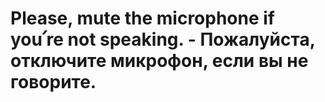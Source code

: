 # Please, mute the microphone if you՛re not speaking. - Пожалуйста, отключите микрофон, если вы не говорите.
